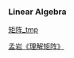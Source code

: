 ### Linear Algebra

[矩阵_tmp](https://github.com/luanxxys/cs/blob/master/%E7%BA%BF%E6%80%A7%E4%BB%A3%E6%95%B0/%E7%9F%A9%E9%98%B5_tmp.md)

[孟岩《理解矩阵》](https://github.com/luanxxys/cs/blob/master/%E7%BA%BF%E6%80%A7%E4%BB%A3%E6%95%B0/%E5%AD%9F%E5%B2%A9%E3%80%8A%E7%90%86%E8%A7%A3%E7%9F%A9%E9%98%B5%E3%80%8B.md)
